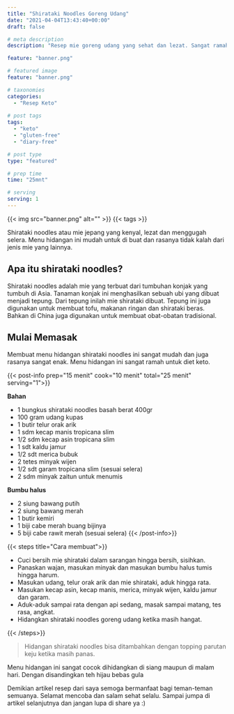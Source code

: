 ```yaml
---
title: "Shirataki Noodles Goreng Udang"
date: "2021-04-04T13:43:40+00:00"
draft: false

# meta description
description: "Resep mie goreng udang yang sehat dan lezat. Sangat ramah untuk diet keto."

feature: "banner.png"

# featured image
feature: "banner.png"

# taxonomies
categories:
  - "Resep Keto"
  
# post tags
tags:
  - "keto"
  - "gluten-free"
  - "diary-free"

# post type
type: "featured"

# prep time
time: "25mnt"

# serving
serving: 1
---
```


{{< img src="banner.png" alt="" >}}
{{< tags >}}

Shirataki noodles atau mie jepang yang kenyal, lezat dan menggugah selera. Menu hidangan ini mudah untuk di buat dan rasanya tidak kalah dari jenis mie yang lainnya.

## Apa itu shirataki noodles?

Shirataki noodles adalah mie yang terbuat dari tumbuhan konjak yang tumbuh di Asia. Tanaman konjak ini menghasilkan sebuah ubi yang dibuat menjadi tepung. Dari tepung inilah mie shirataki dibuat. Tepung ini juga digunakan untuk membuat tofu, makanan ringan dan shirataki beras. Bahkan di China juga digunakan untuk membuat obat-obatan tradisional.

## Mulai Memasak

Membuat menu hidangan shirataki noodles ini sangat mudah dan juga rasanya sangat enak. Menu hidangan ini sangat ramah untuk diet keto.

{{< post-info prep="15 menit" cook="10 menit" total="25 menit" serving="1">}}

__Bahan__

- 1 bungkus shirataki noodles basah berat 400gr
- 100 gram udang kupas
- 1 butir telur orak arik
- 1 sdm kecap manis tropicana slim
- 1/2 sdm kecap asin tropicana slim
- 1 sdt kaldu jamur
- 1/2 sdt merica bubuk
- 2 tetes minyak wijen
- 1/2 sdt garam tropicana slim (sesuai selera)
- 2 sdm minyak zaitun untuk menumis

__Bumbu halus__

- 2 siung bawang putih
- 2 siung bawang merah
- 1 butir kemiri
- 1 biji cabe merah buang bijinya
- 5 biji cabe rawit merah (sesuai selera)
{{< /post-info>}}

{{< steps title="Cara membuat">}}
- Cuci bersih mie shirataki dalam sarangan hingga bersih, sisihkan.
- Panaskan wajan, masukan minyak dan masukan bumbu halus tumis hingga harum.
- Masukan udang, telur orak arik dan mie shirataki, aduk hingga rata.
- Masukan kecap asin, kecap manis, merica, minyak wijen, kaldu jamur dan garam. 
- Aduk-aduk sampai rata dengan api sedang, masak sampai matang, tes rasa, angkat.
- Hidangkan shirataki noodles goreng udang ketika masih hangat.

{{< /steps>}}

> Hidangan shirataki noodles bisa ditambahkan dengan topping parutan keju ketika masih panas.

Menu hidangan ini sangat cocok dihidangkan di siang maupun di malam hari. Dengan disandingkan teh hijau bebas gula

Demikian artikel resep dari saya semoga bermanfaat bagi teman-teman semuanya. Selamat mencoba dan salam sehat selalu. Sampai jumpa di artikel selanjutnya dan jangan lupa di share ya :)